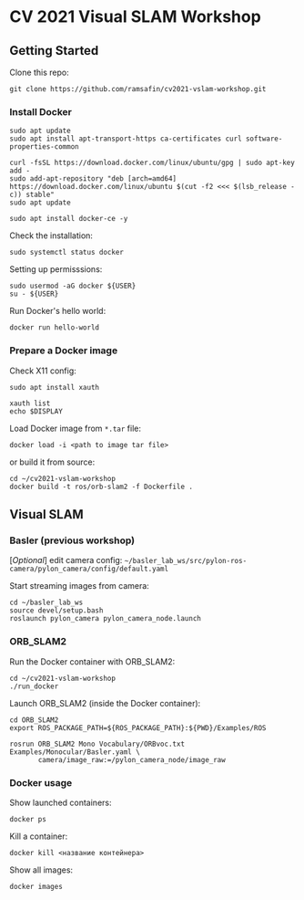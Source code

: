 # CV 2021 Visual SLAM Workshop

## Getting Started

Clone this repo:
```shell
git clone https://github.com/ramsafin/cv2021-vslam-workshop.git
```

### Install Docker

```shell
sudo apt update
sudo apt install apt-transport-https ca-certificates curl software-properties-common
```

```shell
curl -fsSL https://download.docker.com/linux/ubuntu/gpg | sudo apt-key add -
sudo add-apt-repository "deb [arch=amd64] https://download.docker.com/linux/ubuntu $(cut -f2 <<< $(lsb_release -c)) stable"
sudo apt update
```

```shell
sudo apt install docker-ce -y
```
Check the installation:
```shell
sudo systemctl status docker
```

Setting up permisssions:
```shell
sudo usermod -aG docker ${USER}
su - ${USER}
```

Run Docker's hello world:
```shell
docker run hello-world
```

### Prepare a Docker image

Check X11 config:
```shell
sudo apt install xauth

xauth list
echo $DISPLAY
```

Load Docker image from `*.tar` file:
```shell
docker load -i <path to image tar file>
```
or build it from source:

```shell
cd ~/cv2021-vslam-workshop
docker build -t ros/orb-slam2 -f Dockerfile .
```

## Visual SLAM

### Basler (previous workshop)
[_Optional_] edit camera config: `~/basler_lab_ws/src/pylon-ros-camera/pylon_camera/config/default.yaml`

Start streaming images from camera:
```shell
cd ~/basler_lab_ws
source devel/setup.bash
roslaunch pylon_camera pylon_camera_node.launch
```

### ORB_SLAM2

Run the Docker container with ORB_SLAM2:
```shell
cd ~/cv2021-vslam-workshop
./run_docker
```

Launch ORB_SLAM2 (inside the Docker container):
```shell
cd ORB_SLAM2
export ROS_PACKAGE_PATH=${ROS_PACKAGE_PATH}:${PWD}/Examples/ROS

rosrun ORB_SLAM2 Mono Vocabulary/ORBvoc.txt Examples/Monocular/Basler.yaml \
       camera/image_raw:=/pylon_camera_node/image_raw
```

### Docker usage

Show launched containers:
```shell
docker ps
```

Kill a container:
```shell
docker kill <название контейнера>
```

Show all images:
```shell
docker images
```
